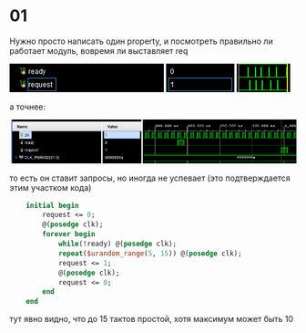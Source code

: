 # 01

Нужно просто написать один property, и посмотреть правильно ли работает модуль, вовремя ли выставляет req

![](../pic/bad_req.png)

а точнее:

![](../pic/timeout.png)

то есть он ставит запросы, но иногда не успевает (это подтверждается этим участком кода)

```sv
    initial begin
        request <= 0;
        @(posedge clk);
        forever begin
            while(!ready) @(posedge clk);
            repeat($urandom_range(5, 15)) @(posedge clk);
            request <= 1;
            @(posedge clk);
            request <= 0;
        end
    end
```
тут явно видно, что до 15 тактов простой, хотя максимум может быть 10
